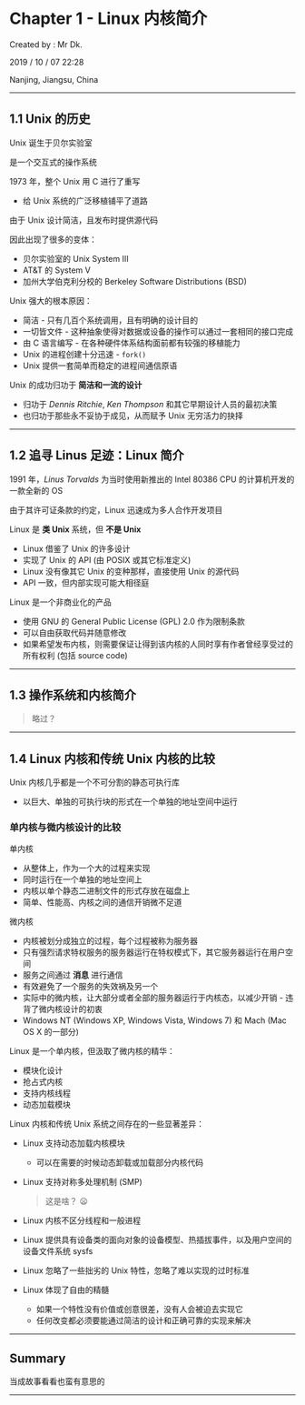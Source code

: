 # Chapter 1 - Linux 内核简介

Created by : Mr Dk.

2019 / 10 / 07 22:28

Nanjing, Jiangsu, China

---

## 1.1 Unix 的历史

Unix 诞生于贝尔实验室

是一个交互式的操作系统

1973 年，整个 Unix 用 C 进行了重写

* 给 Unix 系统的广泛移植铺平了道路

由于 Unix 设计简洁，且发布时提供源代码

因此出现了很多的变体：

* 贝尔实验室的 Unix System III
* AT&T 的 System V
* 加州大学伯克利分校的 Berkeley Software Distributions (BSD)

Unix 强大的根本原因：

* 简洁 - 只有几百个系统调用，且有明确的设计目的
* 一切皆文件 - 这种抽象使得对数据或设备的操作可以通过一套相同的接口完成
* 由 C 语言编写 - 在各种硬件体系结构面前都有较强的移植能力
* Unix 的进程创建十分迅速 - `fork()`
* Unix 提供一套简单而稳定的进程间通信原语

Unix 的成功归功于 __简洁和一流的设计__

* 归功于 _Dennis Ritchie_, _Ken Thompson_ 和其它早期设计人员的最初决策
* 也归功于那些永不妥协于成见，从而赋予 Unix 无穷活力的抉择

---

## 1.2 追寻 Linus 足迹：Linux 简介

1991 年，_Linus Torvalds_ 为当时使用新推出的 Intel 80386 CPU 的计算机开发的一款全新的 OS

由于其许可证条款的约定，Linux 迅速成为多人合作开发项目

Linux 是 __类 Unix__ 系统，但 __不是 Unix__

* Linux 借鉴了 Unix 的许多设计
* 实现了 Unix 的 API (由 POSIX 或其它标准定义)
* Linux 没有像其它 Unix 的变种那样，直接使用 Unix 的源代码
* API 一致，但内部实现可能大相径庭

Linux 是一个非商业化的产品

* 使用 GNU 的 General Public License (GPL) 2.0 作为限制条款
* 可以自由获取代码并随意修改
* 如果希望发布内核，则需要保证让得到该内核的人同时享有作者曾经享受过的所有权利 (包括 source code)

---

## 1.3 操作系统和内核简介

> 略过？

---

## 1.4 Linux 内核和传统 Unix 内核的比较

Unix 内核几乎都是一个不可分割的静态可执行库

* 以巨大、单独的可执行块的形式在一个单独的地址空间中运行

### 单内核与微内核设计的比较

单内核

* 从整体上，作为一个大的过程来实现
* 同时运行在一个单独的地址空间上
* 内核以单个静态二进制文件的形式存放在磁盘上
* 简单、性能高、内核之间的通信开销微不足道

微内核

* 内核被划分成独立的过程，每个过程被称为服务器
* 只有强烈请求特权服务的服务器运行在特权模式下，其它服务器运行在用户空间
* 服务之间通过 __消息__ 进行通信
* 有效避免了一个服务的失效祸及另一个
* 实际中的微内核，让大部分或者全部的服务器运行于内核态，以减少开销 - 违背了微内核设计的初衷
* Windows NT (Windows XP, Windows Vista, Windows 7) 和 Mach (Mac OS X 的一部分)

Linux 是一个单内核，但汲取了微内核的精华：

* 模块化设计
* 抢占式内核
* 支持内核线程
* 动态加载模块

Linux 内核和传统 Unix 系统之间存在的一些显著差异：

* Linux 支持动态加载内核模块

  * 可以在需要的时候动态卸载或加载部分内核代码

* Linux 支持对称多处理机制 (SMP)

  > 这是啥？ 😦

* Linux 内核不区分线程和一般进程

* Linux 提供具有设备类的面向对象的设备模型、热插拔事件，以及用户空间的设备文件系统 sysfs

* Linux 忽略了一些拙劣的 Unix 特性，忽略了难以实现的过时标准

* Linux 体现了自由的精髓

  * 如果一个特性没有价值或创意很差，没有人会被迫去实现它
  * 任何改变都必须要能通过简洁的设计和正确可靠的实现来解决

---

## Summary

当成故事看看也蛮有意思的

---


